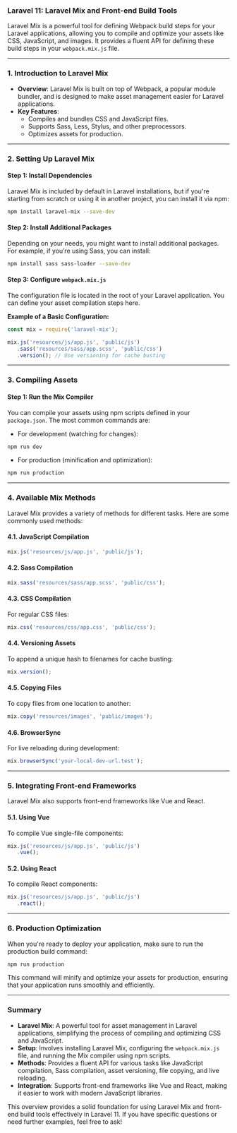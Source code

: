 ### Laravel 11: Laravel Mix and Front-end Build Tools

Laravel Mix is a powerful tool for defining Webpack build steps for your Laravel applications, allowing you to compile and optimize your assets like CSS, JavaScript, and images. It provides a fluent API for defining these build steps in your `webpack.mix.js` file.

---

### 1. **Introduction to Laravel Mix**

- **Overview**: Laravel Mix is built on top of Webpack, a popular module bundler, and is designed to make asset management easier for Laravel applications.
- **Key Features**:
  - Compiles and bundles CSS and JavaScript files.
  - Supports Sass, Less, Stylus, and other preprocessors.
  - Optimizes assets for production.

---

### 2. **Setting Up Laravel Mix**

#### Step 1: Install Dependencies

Laravel Mix is included by default in Laravel installations, but if you're starting from scratch or using it in another project, you can install it via npm:

```bash
npm install laravel-mix --save-dev
```

#### Step 2: Install Additional Packages

Depending on your needs, you might want to install additional packages. For example, if you’re using Sass, you can install:

```bash
npm install sass sass-loader --save-dev
```

#### Step 3: Configure `webpack.mix.js`

The configuration file is located in the root of your Laravel application. You can define your asset compilation steps here.

**Example of a Basic Configuration:**

```javascript
const mix = require('laravel-mix');

mix.js('resources/js/app.js', 'public/js')
   .sass('resources/sass/app.scss', 'public/css')
   .version(); // Use versioning for cache busting
```

---

### 3. **Compiling Assets**

#### Step 1: Run the Mix Compiler

You can compile your assets using npm scripts defined in your `package.json`. The most common commands are:

- For development (watching for changes):

```bash
npm run dev
```

- For production (minification and optimization):

```bash
npm run production
```

---

### 4. **Available Mix Methods**

Laravel Mix provides a variety of methods for different tasks. Here are some commonly used methods:

#### 4.1. **JavaScript Compilation**

```javascript
mix.js('resources/js/app.js', 'public/js');
```

#### 4.2. **Sass Compilation**

```javascript
mix.sass('resources/sass/app.scss', 'public/css');
```

#### 4.3. **CSS Compilation**

For regular CSS files:

```javascript
mix.css('resources/css/app.css', 'public/css');
```

#### 4.4. **Versioning Assets**

To append a unique hash to filenames for cache busting:

```javascript
mix.version();
```

#### 4.5. **Copying Files**

To copy files from one location to another:

```javascript
mix.copy('resources/images', 'public/images');
```

#### 4.6. **BrowserSync**

For live reloading during development:

```javascript
mix.browserSync('your-local-dev-url.test');
```

---

### 5. **Integrating Front-end Frameworks**

Laravel Mix also supports front-end frameworks like Vue and React.

#### 5.1. **Using Vue**

To compile Vue single-file components:

```javascript
mix.js('resources/js/app.js', 'public/js')
   .vue();
```

#### 5.2. **Using React**

To compile React components:

```javascript
mix.js('resources/js/app.js', 'public/js')
   .react();
```

---

### 6. **Production Optimization**

When you're ready to deploy your application, make sure to run the production build command:

```bash
npm run production
```

This command will minify and optimize your assets for production, ensuring that your application runs smoothly and efficiently.

---

### Summary

- **Laravel Mix**: A powerful tool for asset management in Laravel applications, simplifying the process of compiling and optimizing CSS and JavaScript.
- **Setup**: Involves installing Laravel Mix, configuring the `webpack.mix.js` file, and running the Mix compiler using npm scripts.
- **Methods**: Provides a fluent API for various tasks like JavaScript compilation, Sass compilation, asset versioning, file copying, and live reloading.
- **Integration**: Supports front-end frameworks like Vue and React, making it easier to work with modern JavaScript libraries.

This overview provides a solid foundation for using Laravel Mix and front-end build tools effectively in Laravel 11. If you have specific questions or need further examples, feel free to ask!